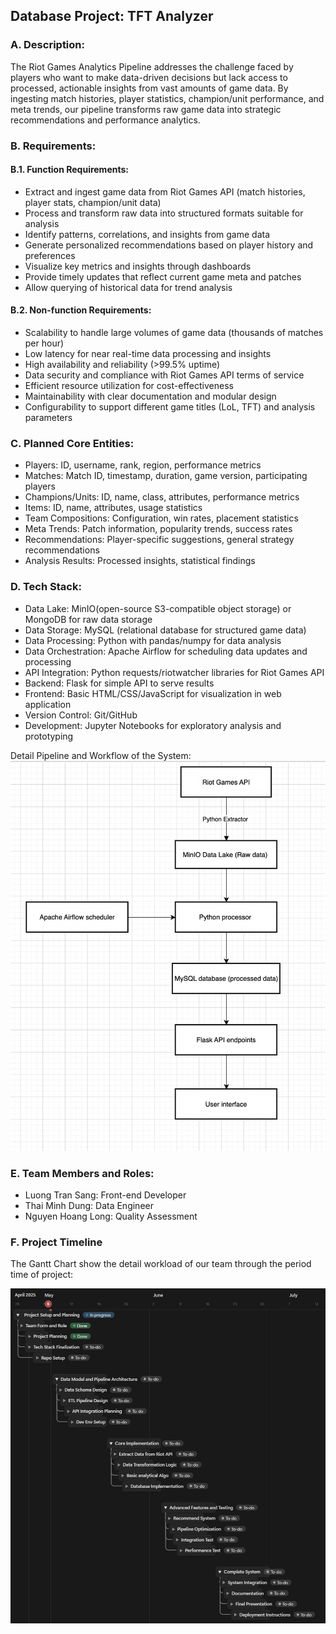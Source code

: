 ## Database Project: TFT Analyzer

### A. Description:

The Riot Games Analytics Pipeline addresses the challenge faced by players who want to make data-driven decisions but lack access to processed, actionable insights from vast amounts of game data. By ingesting match histories, player statistics, champion/unit performance, and meta trends, our pipeline transforms raw game data into strategic recommendations and performance analytics.

### B. Requirements:
#### B.1. Function Requirements:
- Extract and ingest game data from Riot Games API (match histories, player stats, champion/unit data)
- Process and transform raw data into structured formats suitable for analysis
- Identify patterns, correlations, and insights from game data
- Generate personalized recommendations based on player history and preferences
- Visualize key metrics and insights through dashboards
- Provide timely updates that reflect current game meta and patches
- Allow querying of historical data for trend analysis

#### B.2. Non-function Requirements:
- Scalability to handle large volumes of game data (thousands of matches per hour)
- Low latency for near real-time data processing and insights
- High availability and reliability (>99.5% uptime)
- Data security and compliance with Riot Games API terms of service
- Efficient resource utilization for cost-effectiveness
- Maintainability with clear documentation and modular design
- Configurability to support different game titles (LoL, TFT) and analysis parameters

### C. Planned Core Entities:
- Players: ID, username, rank, region, performance metrics
- Matches: Match ID, timestamp, duration, game version, participating players
- Champions/Units: ID, name, class, attributes, performance metrics
- Items: ID, name, attributes, usage statistics
- Team Compositions: Configuration, win rates, placement statistics
- Meta Trends: Patch information, popularity trends, success rates
- Recommendations: Player-specific suggestions, general strategy recommendations
- Analysis Results: Processed insights, statistical findings

### D. Tech Stack:
- Data Lake: MinIO(open-source S3-compatible object storage) or MongoDB for raw data storage
- Data Storage: MySQL (relational database for structured game data)
- Data Processing: Python with pandas/numpy for data analysis
- Data Orchestration: Apache Airflow for scheduling data updates and processing
- API Integration: Python requests/riotwatcher libraries for Riot Games API
- Backend: Flask for simple API to serve results
- Frontend: Basic HTML/CSS/JavaScript for visualization in web application
- Version Control: Git/GitHub
- Development: Jupyter Notebooks for exploratory analysis and prototyping

Detail Pipeline and Workflow of the System:
![alt text](images/pipeline.png)

### E. Team Members and Roles:
- Luong Tran Sang: Front-end Developer 
- Thai Minh Dung: Data Engineer
- Nguyen Hoang Long: Quality Assessment

### F. Project Timeline
The Gantt Chart show the detail workload of our team through the period time of project:

![alt text](images/timeline.png)



